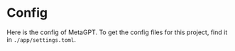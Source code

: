 # Config 
Here is the config of MetaGPT. To get the config files for this project, find it in `./app/settings.toml`.